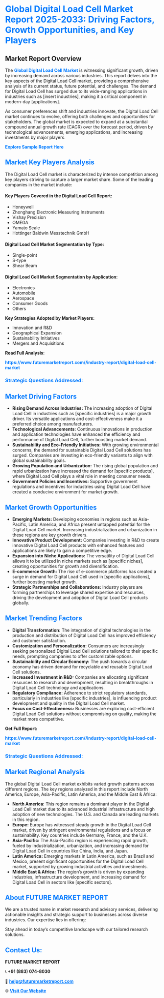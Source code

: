 <h1 style="color: #007BFF;">Global Digital Load Cell Market Report 2025-2033: Driving Factors, Growth Opportunities, and Key Players</h1>

<section id="overview">
<h2>Market Report Overview</h2>
<p>The <a href="https://www.futuremarketreport.com//industry-report/digital-load-cell-market" style="color: #007BFF; text-decoration: none;"><strong>Global Digital Load Cell Market</strong></a> is witnessing significant growth, driven by increasing demand across various industries. This report delves into the key aspects of the Digital Load Cell market, providing a comprehensive analysis of its current status, future potential, and challenges. The demand for Digital Load Cell has surged due to its wide-ranging applications in industries such as [insert industries], making it a critical component in modern-day [applications].</p>
<p>As consumer preferences shift and industries innovate, the Digital Load Cell market continues to evolve, offering both challenges and opportunities for stakeholders. The global market is expected to expand at a substantial compound annual growth rate (CAGR) over the forecast period, driven by technological advancements, emerging applications, and increasing investments by major players.</p>
</section>

<section id="overview">
<p><a href="https://www.futuremarketreport.com//request-sample/reportId=76279" style="color: #007BFF; text-decoration: none;"><strong>Explore Sample Report Here</strong></a></p>
</section>

<section id="key-players">
<h2 style="color: #007BFF;">Market Key Players Analysis</h2>
<p>The Digital Load Cell market is characterized by intense competition among key players striving to capture a larger market share. Some of the leading companies in the market include:</p>
<h4>Key Players Covered in the Digital Load Cell Report:</h4>
<ul><li>Honeywell</li><li>Zhonghang Electronic Measuring Instruments</li><li>Vishay Precision</li><li>OMEGA</li><li>Yamato Scale</li><li>Hottinger Baldwin Messtechnik GmbH</li></ul>
<h4>Digital Load Cell Market Segmentation by Type:</h4>
<ul><li>Single-point</li><li>S-type</li><li>Shear Beam</li></ul>

<h4>Digital Load Cell Market Segmentation by Application:</h4>
<ul><li>Electronics</li><li>Automobile</li><li>Aerospace</li><li>Consumer Goods</li><li>Others</li></ul>
<p><strong>Key Strategies Adopted by Market Players:</strong></p>
<ul>
<li>Innovation and R&D</li>
<li>Geographical Expansion</li>
<li>Sustainability Initiatives</li>
<li>Mergers and Acquisitions</li>
</ul>
</section>

<section>
<p><strong>Read Full Analysis: </strong></p><a href="https://www.futuremarketreport.com//industry-report/digital-load-cell-market" style="color: #007BFF; text-decoration: none;"><strong>https://www.futuremarketreport.com//industry-report/digital-load-cell-market</strong></a>
<h3 style="color: #007BFF;">Strategic Questions Addressed:</h3>
</section>

<section id="driving-factors">
<h2 style="color: #007BFF;">Market Driving Factors</h2>
<ul>
<li><strong>Rising Demand Across Industries:</strong> The increasing adoption of Digital Load Cell in industries such as [specific industries] is a major growth driver. Its versatile applications and cost-effectiveness make it a preferred choice among manufacturers.</li>
<li><strong>Technological Advancements:</strong> Continuous innovations in production and application technologies have enhanced the efficiency and performance of Digital Load Cell, further boosting market demand.</li>
<li><strong>Sustainability and Eco-Friendly Initiatives:</strong> With growing environmental concerns, the demand for sustainable Digital Load Cell solutions has surged. Companies are investing in eco-friendly variants to align with global sustainability goals.</li>
<li><strong>Growing Population and Urbanization:</strong> The rising global population and rapid urbanization have increased the demand for [specific products], where Digital Load Cell plays a vital role in meeting consumer needs.</li>
<li><strong>Government Policies and Incentives:</strong> Supportive government regulations and incentives for industries using Digital Load Cell have created a conducive environment for market growth.</li>
</ul>
</section>

<section id="growth-opportunities">
<h2 style="color: #007BFF;">Market Growth Opportunities</h2>
<ul>
<li><strong>Emerging Markets:</strong> Developing economies in regions such as Asia-Pacific, Latin America, and Africa present untapped potential for the Digital Load Cell market. Increasing industrialization and urbanization in these regions are key growth drivers.</li>
<li><strong>Innovative Product Development:</strong> Companies investing in R&D to create innovative Digital Load Cell products with enhanced features and applications are likely to gain a competitive edge.</li>
<li><strong>Expansion into Niche Applications:</strong> The versatility of Digital Load Cell allows it to be utilized in niche markets such as [specific niches], creating opportunities for growth and diversification.</li>
<li><strong>E-commerce Growth:</strong> The rise of e-commerce platforms has created a surge in demand for Digital Load Cell used in [specific applications], further boosting market growth.</li>
<li><strong>Strategic Partnerships and Collaborations:</strong> Industry players are forming partnerships to leverage shared expertise and resources, driving the development and adoption of Digital Load Cell products globally.</li>
</ul>
</section>

<section id="trending-factors">
<h2 style="color: #007BFF;">Market Trending Factors</h2>
<ul>
<li><strong>Digital Transformation:</strong> The integration of digital technologies in the production and distribution of Digital Load Cell has improved efficiency and customer satisfaction.</li>
<li><strong>Customization and Personalization:</strong> Consumers are increasingly seeking personalized Digital Load Cell solutions tailored to their specific needs, prompting companies to offer customizable options.</li>
<li><strong>Sustainability and Circular Economy:</strong> The push towards a circular economy has driven demand for recyclable and reusable Digital Load Cell solutions.</li>
<li><strong>Increased Investment in R&D:</strong> Companies are allocating significant resources to research and development, resulting in breakthroughs in Digital Load Cell technology and applications.</li>
<li><strong>Regulatory Compliance:</strong> Adherence to strict regulatory standards, particularly in industries like [specific industries], is influencing product development and quality in the Digital Load Cell market.</li>
<li><strong>Focus on Cost-Effectiveness:</strong> Businesses are exploring cost-efficient Digital Load Cell solutions without compromising on quality, making the market more competitive.</li>
</ul>
</section>

<section>
<p><strong>Get Full Report: </strong></p><a href="https://www.futuremarketreport.com//industry-report/digital-load-cell-market" style="color: #007BFF; text-decoration: none;"><strong>https://www.futuremarketreport.com//industry-report/digital-load-cell-market</strong></a>
<h3 style="color: #007BFF;">Strategic Questions Addressed:</h3>
</section>


<section id="regional-analysis">
<h2 style="color: #007BFF;">Market Regional Analysis</h2>
<p>The global Digital Load Cell market exhibits varied growth patterns across different regions. The key regions analyzed in this report include North America, Europe, Asia-Pacific, Latin America, and the Middle East & Africa:</p>
<ul>
<li><strong>North America:</strong> This region remains a dominant player in the Digital Load Cell market due to its advanced industrial infrastructure and high adoption of new technologies. The U.S. and Canada are leading markets in this region.</li>
<li><strong>Europe:</strong> Europe has witnessed steady growth in the Digital Load Cell market, driven by stringent environmental regulations and a focus on sustainability. Key countries include Germany, France, and the U.K.</li>
<li><strong>Asia-Pacific:</strong> The Asia-Pacific region is experiencing rapid growth, fueled by industrialization, urbanization, and increasing demand for Digital Load Cell in countries like China, India, and Japan.</li>
<li><strong>Latin America:</strong> Emerging markets in Latin America, such as Brazil and Mexico, present significant opportunities for the Digital Load Cell market, supported by growing industrial activities and investments.</li>
<li><strong>Middle East & Africa:</strong> The region’s growth is driven by expanding industries, infrastructure development, and increasing demand for Digital Load Cell in sectors like [specific sectors].</li>
</ul>
</section>

<footer>
<h2 style="color: #007BFF;">About FUTURE MARKET REPORT</h2>
<p>We are a trusted name in market research and advisory services, delivering actionable insights and strategic support to businesses across diverse industries. Our expertise lies in offering:</p>

<p>Stay ahead in today’s competitive landscape with our tailored research solutions.</p>

<h2 style="color: #007BFF;">Contact Us:</h2>
<p><strong>FUTURE MARKET REPORT</strong></p>
<p>📞 <strong>+91 (883) 074-8030</strong></p>
<p>📧 <strong><a href="mailto:help@futuremarketreport.com" style="color: #007BFF;">help@futuremarketreport.com</a></strong></p>
<p>🌐 <strong><a href="https://www.futuremarketreport.com/" style="color: #007BFF;">Visit Our Website</a></strong></p>
</footer>